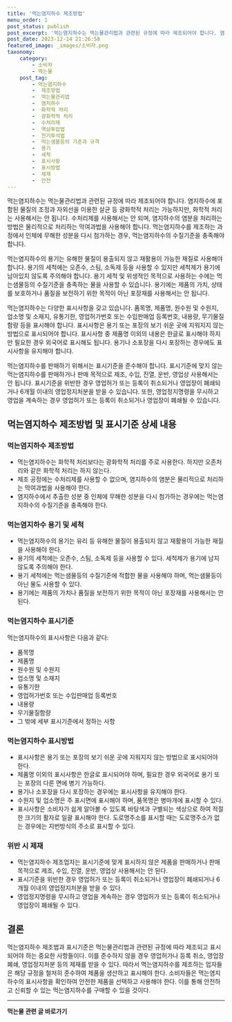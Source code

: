 ```yaml
---
title: '먹는염지하수 제조방법'
menu_order: 1
post_status: publish
post_excerpt: '먹는염지하수는 먹는물관리법과 관련된 규정에 따라 제조되어야 합니다. 염지하수에 포함된 물질의 조정과 자외선을 이용한 살균 등 광화학적 처리는 가능하지만, 화학적 처리는 사용해서는 안 됩니다. 수처리제를 사용해서는 안 되며, 염지하수의 염분을 처리하는 방법은 물리적으로 처리하는 막여과법을 사용해야 합니다. 먹는염지하수를 제조하는 과정에서 인체에 무해한 성분을 다시 첨가하는 경우, 먹는염지하수의 수질기준을 충족해야 합니다.'
post_date: 2023-12-14 21:26:58
featured_image: _images/소비자.png
taxonomy:
    category:
        - 소비자
        - 먹는물
    post_tag:
        - 먹는염지하수
        -  제조방법
        -  먹는물관리법
        -  염지하수
        -  화학적 처리
        -  광화학적 처리
        -  수처리제
        -  역삼투압법
        -  전기투석법
        -  먹는샘물등의 기준과 규격
        -  용기
        -  세척
        -  표시사항
        -  표시방법
        -  제재
        -  안전
---
```



먹는염지하수는 먹는물관리법과 관련된 규정에 따라 제조되어야 합니다. 염지하수에 포함된 물질의 조정과 자외선을 이용한 살균 등 광화학적 처리는 가능하지만, 화학적 처리는 사용해서는 안 됩니다. 수처리제를 사용해서는 안 되며, 염지하수의 염분을 처리하는 방법은 물리적으로 처리하는 막여과법을 사용해야 합니다. 먹는염지하수를 제조하는 과정에서 인체에 무해한 성분을 다시 첨가하는 경우, 먹는염지하수의 수질기준을 충족해야 합니다.

먹는염지하수의 용기는 유해한 물질이 용출되지 않고 재활용이 가능한 재질로 사용해야 합니다. 용기의 세척에는 오존수, 스팀, 소독제 등을 사용할 수 있지만 세척제가 용기에 남아있지 않도록 주의해야 합니다. 용기 세척 및 위생적인 목적으로 사용하는 수에는 먹는샘물등의 수질기준을 충족하는 물을 사용할 수 있습니다. 용기에는 제품의 가치, 상태를 보호하거나 품질을 보전하기 위한 목적이 아닌 포장재를 사용해서는 안 됩니다.

먹는염지하수는 다양한 표시사항을 갖고 있습니다. 품목명, 제품명, 원수원 및 수원지, 업소명 및 소재지, 유통기한, 영업허가번호 또는 수입판매업 등록번호, 내용량, 무기물질 함량 등을 표시해야 합니다. 표시사항은 용기 또는 포장의 보기 쉬운 곳에 지워지지 않는 방법으로 표시되어야 합니다. 표시사항 중 제품명 이외의 내용은 한글로 표시해야 하지만 필요한 경우 외국어로 표시해도 됩니다. 용기나 소포장을 다시 포장하는 경우에도 표시사항을 유지해야 합니다.

먹는염지하수를 판매하기 위해서는 표시기준을 준수해야 합니다. 표시기준에 맞지 않는 먹는염지하수를 판매하거나 판매 목적으로 제조, 수입, 진열, 운반, 영업상 사용해서는 안 됩니다. 표시기준을 위반한 경우 영업허가 또는 등록이 취소되거나 영업장이 폐쇄되거나 6개월 이내의 영업정지처분을 받을 수 있습니다. 또한, 영업정지명령을 무시하고 영업을 계속하는 경우 영업허가 또는 등록이 취소되거나 영업장이 폐쇄될 수 있습니다.



## 먹는염지하수 제조방법 및 표시기준 상세 내용

### 먹는염지하수 제조방법

- 먹는염지하수는 화학적 처리보다는 광화학적 처리를 주로 사용한다. 하지만 오존처리와 같은 화학적 처리는 하지 않는다.
- 제조 공정에는 수처리제를 사용할 수 없으며, 염지하수의 염분은 물리적으로 처리하는 막여과법을 사용해야 한다.
- 염지하수에서 추출한 성분 중 인체에 무해한 성분을 다시 첨가하는 경우에는 먹는염지하수의 수질기준을 충족해야 한다.

### 먹는염지하수 용기 및 세척

- 먹는염지하수의 용기는 유리 등 유해한 물질이 용출되지 않고 재활용이 가능한 재질을 사용해야 한다.
- 용기의 세척에는 오존수, 스팀, 소독제 등을 사용할 수 있다. 세척제가 용기에 남지 않도록 주의해야 한다.
- 용기 세척에는 먹는샘물등의 수질기준에 적합한 물을 사용해야 하며, 먹는샘물등이 아닌 물도 사용할 수 있다.
- 용기에는 제품의 가치나 품질을 보전하기 위한 목적이 아닌 포장재를 사용해서는 안 된다.

### 먹는염지하수 표시기준

먹는염지하수의 표시사항은 다음과 같다:

- 품목명
- 제품명
- 원수원 및 수원지
- 업소명 및 소재지
- 유통기한
- 영업허가번호 또는 수입판매업 등록번호
- 내용량
- 무기물질함량
- 그 밖에 세부 표시기준에서 정하는 사항

### 먹는염지하수 표시방법

- 표시사항은 용기 또는 포장의 보기 쉬운 곳에 지워지지 않는 방법으로 표시되어야 한다.
- 제품명 이외의 표시사항은 한글로 표시되어야 하며, 필요한 경우 외국어로 용기 또는 포장의 다른 면에 병기 가능하다.
- 용기나 소포장을 다시 포장하는 경우에는 표시사항을 유지해야 한다.
- 수원지 및 업소명은 주 표시면에 표시해야 하며, 품목명은 병마개에 표시할 수 있다.
- 표시사항은 소비자가 쉽게 알아볼 수 있도록 바탕색과 구별되는 색상으로 하여 적절한 크기의 활자로 일괄 표시해야 한다. 도로명주소를 표시할 때는 도로명주소가 없는 경우에는 지번방식의 주소로 표시할 수 있다.

### 위반 시 제재

- 먹는염지하수 제조업자는 표시기준에 맞게 표시하지 않은 제품을 판매하거나 판매 목적으로 제조, 수입, 진열, 운반, 영업상 사용해서는 안 된다.
- 표시기준을 위반한 경우 영업허가 또는 등록이 취소되거나 영업장이 폐쇄되거나 6개월 이내의 영업정지처분을 받을 수 있다.
- 영업정지명령을 무시하고 영업을 계속하는 경우 영업허가 또는 등록이 취소되거나 영업장이 폐쇄될 수 있다.


## 결론

먹는염지하수 제조법과 표시기준은 먹는물관리법과 관련된 규정에 따라 제조되고 표시되어야 하는 중요한 사항들이다. 이를 준수하지 않을 경우 영업허가나 등록 취소, 영업장 폐쇄, 영업정지처분 등의 제재를 받을 수 있다. 따라서 먹는염지하수를 제조하는 업자들은 해당 규정을 철저히 준수하여 제품을 생산하고 표시해야 한다. 소비자들은 먹는염지하수의 표시사항을 확인하여 안전한 제품을 선택하고 사용해야 한다. 이를 통해 안전하고 신뢰할 수 있는 먹는염지하수를 구매할 수 있을 것이다.
<!-- wp:separator -->
<hr class="wp-block-separator has-alpha-channel-opacity"/>
<!-- /wp:separator -->

<!-- wp:group {"backgroundColor":"base","layout":{"type":"constrained"}} -->
<div class="wp-block-group has-base-background-color has-background"><!-- wp:paragraph {"align":"center","fontSize":"medium"} -->
<p class="has-text-align-center has-large-font-size"><strong>먹는물 관련 글 바로가기</strong></p>
<!-- /wp:paragraph -->


<!-- wp:latest-posts
{"categories":[{"id":31331,"count":19,"description":"","link":"https://uknowlaw.com/category/%eb%a8%b9%eb%8a%94%eb%ac%bc/","name":"먹는물","slug":"먹는물","taxonomy":"category","parent":0,"meta":[],"_links":{"self":[{"href":"https://uknowlaw.com/wp-json/wp/v2/categories/31331"}],"collection":[{"href":"https://uknowlaw.com/wp-json/wp/v2/categories"}],"about":[{"href":"https://uknowlaw.com/wp-json/wp/v2/taxonomies/category"}],"wp:post_type":[{"href":"https://uknowlaw.com/wp-json/wp/v2/posts?categories=31331"}],"curies":[{"name":"wp","href":"https://api.w.org/{rel}","templated":true}]}}],"postsToShow":100,"excerptLength":28,"postLayout":"grid","columns":2,"featuredImageAlign":"left","featuredImageSizeSlug":"large","fontSize":"small"} /--></div>
<!-- /wp:group -->